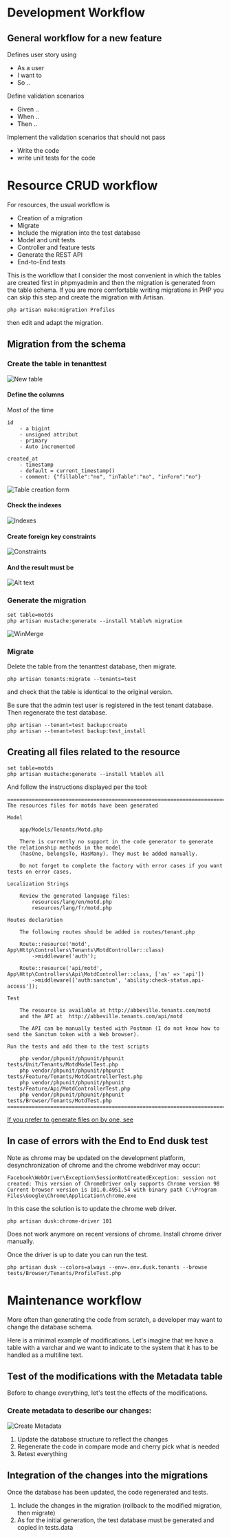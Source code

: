 # Development Workflow


## General workflow for a new feature

Defines user story using
  * As a user
  * I want to 
  * So ..
  
Define validation scenarios
  * Given ..
  * When ..
  * Then ..
  
Implement the validation scenarios that should not pass
  * Write the code
  * write unit tests for the code

  
# Resource CRUD workflow

For resources, the usual workflow is

* Creation of a migration
* Migrate
* Include the migration into the test database
* Model and unit tests
* Controller and feature tests
* Generate the REST API
* End-to-End tests

This is the workflow that I consider the most convenient in which the tables are created first in phpmyadmin and then the migration is generated from the table schema. If you are more comfortable writing migrations in PHP you can skip this step and create the migration with Artisan.

    php artisan make:migration Profiles
 
then edit and adapt the migration.


## Migration from the schema

### Create the table in tenanttest
      
![New table](images/new_table.PNG?raw=true "How to create a table")
    
#### Define the columns

Most of the time

    id
        - a bigint
        - unsigned attribut
        - primary
        - Auto incremented

    created_at
        - timestamp
        - default = current_timestamp()
        - comment: {"fillable":"no", "inTable":"no", "inForm":"no"}
    

    
    
![Table creation form](images/creation_form.PNG?raw=true "Creation form")

#### Check the indexes

![Indexes](images/indexes.PNG?raw=true "Indexes")
 
#### Create foreign key constraints

![Constraints](images/create_constraint.PNG?raw=true "Constraints")

####  And the result must be

![Alt text](images/phpmyadmin_table_structure.PNG?raw=true "Title")

### Generate the migration

    set table=motds    
    php artisan mustache:generate --install %table% migration

    
![WinMerge](images/WinMerge.PNG?raw=true "WinMerge")
    
### Migrate

Delete the table from the tenanttest database, then migrate.

    php artisan tenants:migrate --tenants=test
    
and check that the table is identical to the original version.

Be sure that the admin test user is registered in the test tenant database. Then regenerate
the test database.

    php artisan --tenant=test backup:create
    php artisan --tenant=test backup:test_install

## Creating all files related to the resource

    set table=motds
    php artisan mustache:generate --install %table% all

And follow the instructions displayed per the tool:

    ===============================================================================================================
    The resources files for motds have been generated

    Model

        app/Models/Tenants/Motd.php

        There is currently no support in the code generator to generate the relationship methods in the model
        (hasOne, belongsTo, HasMany). They must be added manually.

        Do not forget to complete the factory with error cases if you want tests on error cases.

    Localization Strings

        Review the generated language files:
            resources/lang/en/motd.php
            resources/lang/fr/motd.php

    Routes declaration

        The following routes should be added in routes/tenant.php

        Route::resource('motd', App\Http\Controllers\Tenants\MotdController::class)
            ->middleware('auth');

        Route::resource('api/motd', App\Http\Controllers\Api\MotdController::class, ['as' => 'api'])
            ->middleware(['auth:sanctum', 'ability:check-status,api-access']);

    Test

        The resource is available at http://abbeville.tenants.com/motd
        and the API at  http://abbeville.tenants.com/api/motd

        The API can be manually tested with Postman (I do not know how to send the Sanctum token with a Web browser).

    Run the tests and add them to the test scripts

        php vendor/phpunit/phpunit/phpunit  tests/Unit/Tenants/MotdModelTest.php
        php vendor/phpunit/phpunit/phpunit  tests/Feature/Tenants/MotdControllerTest.php
        php vendor/phpunit/phpunit/phpunit  tests/Feature/Api/MotdControllerTest.php
        php vendor/phpunit/phpunit/phpunit  tests/Browser/Tenants/MotdTest.php
    ===============================================================================================================     

[If you prefer to generate files on by one, see](./code_generation_progress.md)

    
## In case of errors with the End to End dusk test
    
Note as chrome may be updated on the development platform, desynchronization of chrome and the chrome webdriver may occur:

    Facebook\WebDriver\Exception\SessionNotCreatedException: session not created: This version of ChromeDriver only supports Chrome version 98
    Current browser version is 101.0.4951.54 with binary path C:\Program Files\Google\Chrome\Application\chrome.exe
    
In this case the solution is to update the chrome web driver.

    php artisan dusk:chrome-driver 101

Does not work anymore on recent versions of chrome. Install chrome driver manually.
    
Once the driver is up to date you can run the test.

    php artisan dusk --colors=always --env=.env.dusk.tenants --browse tests/Browser/Tenants/ProfileTest.php
    
# Maintenance workflow

More often than generating the code from scratch, a developer may want to change the database schema.

Here is a minimal example of modifications. Let's imagine that we have a table with a varchar and we want to indicate to the system that it has to be handled as a multiline text.

## Test of the modifications with the Metadata table

Before to change everything, let's test the effects of the modifications.

### Create metadata to describe our changes:

![Create Metadata](images/metadata_creation.PNG?raw=true "How to create a table")

1. Update the database structure to reflect the changes
1. Regenerate the code in compare mode and cherry pick what is needed
1. Retest everything

## Integration of the changes into the migrations

Once the database has been updated, the code regenerated and tests.

1. Include the changes in the migration (rollback to the modified migration, then migrate)
1. As for the initial generation, the test database must be generated and copied in tests.data    
    